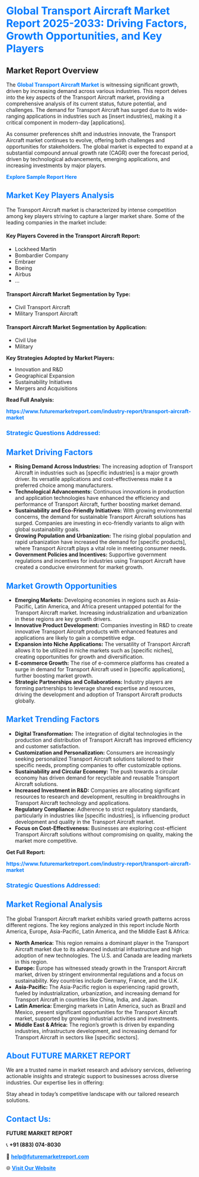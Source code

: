 <h1 style="color: #007BFF;">Global Transport Aircraft Market Report 2025-2033: Driving Factors, Growth Opportunities, and Key Players</h1>

<section id="overview">
<h2>Market Report Overview</h2>
<p>The <a href="https://www.futuremarketreport.com/industry-report/transport-aircraft-market" style="color: #007BFF; text-decoration: none;"><strong>Global Transport Aircraft Market</strong></a> is witnessing significant growth, driven by increasing demand across various industries. This report delves into the key aspects of the Transport Aircraft market, providing a comprehensive analysis of its current status, future potential, and challenges. The demand for Transport Aircraft has surged due to its wide-ranging applications in industries such as [insert industries], making it a critical component in modern-day [applications].</p>
<p>As consumer preferences shift and industries innovate, the Transport Aircraft market continues to evolve, offering both challenges and opportunities for stakeholders. The global market is expected to expand at a substantial compound annual growth rate (CAGR) over the forecast period, driven by technological advancements, emerging applications, and increasing investments by major players.</p>
</section>

<section id="overview">
<p><a href="https://www.futuremarketreport.com/request-sample/reportId=109674" style="color: #007BFF; text-decoration: none;"><strong>Explore Sample Report Here</strong></a></p>
</section>

<section id="key-players">
<h2 style="color: #007BFF;">Market Key Players Analysis</h2>
<p>The Transport Aircraft market is characterized by intense competition among key players striving to capture a larger market share. Some of the leading companies in the market include:</p>
<h4>Key Players Covered in the Transport Aircraft Report:</h4>
<ul><li>Lockheed Martin</li><li>Bombardier Company</li><li>Embraer</li><li>Boeing</li><li>Airbus</li><li>...</li></ul>
<h4>Transport Aircraft Market Segmentation by Type:</h4>
<ul><li>Civil Transport Aircraft</li><li>Military Transport Aircraft</li></ul>

<h4>Transport Aircraft Market Segmentation by Application:</h4>
<ul><li>Civil Use</li><li>Military</li></ul>
<p><strong>Key Strategies Adopted by Market Players:</strong></p>
<ul>
<li>Innovation and R&D</li>
<li>Geographical Expansion</li>
<li>Sustainability Initiatives</li>
<li>Mergers and Acquisitions</li>
</ul>
</section>

<section>
<p><strong>Read Full Analysis: </strong></p><a href="https://www.futuremarketreport.com/industry-report/transport-aircraft-market" style="color: #007BFF; text-decoration: none;"><strong>https://www.futuremarketreport.com/industry-report/transport-aircraft-market</strong></a>
<h3 style="color: #007BFF;">Strategic Questions Addressed:</h3>
</section>

<section id="driving-factors">
<h2 style="color: #007BFF;">Market Driving Factors</h2>
<ul>
<li><strong>Rising Demand Across Industries:</strong> The increasing adoption of Transport Aircraft in industries such as [specific industries] is a major growth driver. Its versatile applications and cost-effectiveness make it a preferred choice among manufacturers.</li>
<li><strong>Technological Advancements:</strong> Continuous innovations in production and application technologies have enhanced the efficiency and performance of Transport Aircraft, further boosting market demand.</li>
<li><strong>Sustainability and Eco-Friendly Initiatives:</strong> With growing environmental concerns, the demand for sustainable Transport Aircraft solutions has surged. Companies are investing in eco-friendly variants to align with global sustainability goals.</li>
<li><strong>Growing Population and Urbanization:</strong> The rising global population and rapid urbanization have increased the demand for [specific products], where Transport Aircraft plays a vital role in meeting consumer needs.</li>
<li><strong>Government Policies and Incentives:</strong> Supportive government regulations and incentives for industries using Transport Aircraft have created a conducive environment for market growth.</li>
</ul>
</section>

<section id="growth-opportunities">
<h2 style="color: #007BFF;">Market Growth Opportunities</h2>
<ul>
<li><strong>Emerging Markets:</strong> Developing economies in regions such as Asia-Pacific, Latin America, and Africa present untapped potential for the Transport Aircraft market. Increasing industrialization and urbanization in these regions are key growth drivers.</li>
<li><strong>Innovative Product Development:</strong> Companies investing in R&D to create innovative Transport Aircraft products with enhanced features and applications are likely to gain a competitive edge.</li>
<li><strong>Expansion into Niche Applications:</strong> The versatility of Transport Aircraft allows it to be utilized in niche markets such as [specific niches], creating opportunities for growth and diversification.</li>
<li><strong>E-commerce Growth:</strong> The rise of e-commerce platforms has created a surge in demand for Transport Aircraft used in [specific applications], further boosting market growth.</li>
<li><strong>Strategic Partnerships and Collaborations:</strong> Industry players are forming partnerships to leverage shared expertise and resources, driving the development and adoption of Transport Aircraft products globally.</li>
</ul>
</section>

<section id="trending-factors">
<h2 style="color: #007BFF;">Market Trending Factors</h2>
<ul>
<li><strong>Digital Transformation:</strong> The integration of digital technologies in the production and distribution of Transport Aircraft has improved efficiency and customer satisfaction.</li>
<li><strong>Customization and Personalization:</strong> Consumers are increasingly seeking personalized Transport Aircraft solutions tailored to their specific needs, prompting companies to offer customizable options.</li>
<li><strong>Sustainability and Circular Economy:</strong> The push towards a circular economy has driven demand for recyclable and reusable Transport Aircraft solutions.</li>
<li><strong>Increased Investment in R&D:</strong> Companies are allocating significant resources to research and development, resulting in breakthroughs in Transport Aircraft technology and applications.</li>
<li><strong>Regulatory Compliance:</strong> Adherence to strict regulatory standards, particularly in industries like [specific industries], is influencing product development and quality in the Transport Aircraft market.</li>
<li><strong>Focus on Cost-Effectiveness:</strong> Businesses are exploring cost-efficient Transport Aircraft solutions without compromising on quality, making the market more competitive.</li>
</ul>
</section>

<section>
<p><strong>Get Full Report: </strong></p><a href="https://www.futuremarketreport.com/industry-report/transport-aircraft-market" style="color: #007BFF; text-decoration: none;"><strong>https://www.futuremarketreport.com/industry-report/transport-aircraft-market</strong></a>
<h3 style="color: #007BFF;">Strategic Questions Addressed:</h3>
</section>


<section id="regional-analysis">
<h2 style="color: #007BFF;">Market Regional Analysis</h2>
<p>The global Transport Aircraft market exhibits varied growth patterns across different regions. The key regions analyzed in this report include North America, Europe, Asia-Pacific, Latin America, and the Middle East & Africa:</p>
<ul>
<li><strong>North America:</strong> This region remains a dominant player in the Transport Aircraft market due to its advanced industrial infrastructure and high adoption of new technologies. The U.S. and Canada are leading markets in this region.</li>
<li><strong>Europe:</strong> Europe has witnessed steady growth in the Transport Aircraft market, driven by stringent environmental regulations and a focus on sustainability. Key countries include Germany, France, and the U.K.</li>
<li><strong>Asia-Pacific:</strong> The Asia-Pacific region is experiencing rapid growth, fueled by industrialization, urbanization, and increasing demand for Transport Aircraft in countries like China, India, and Japan.</li>
<li><strong>Latin America:</strong> Emerging markets in Latin America, such as Brazil and Mexico, present significant opportunities for the Transport Aircraft market, supported by growing industrial activities and investments.</li>
<li><strong>Middle East & Africa:</strong> The region’s growth is driven by expanding industries, infrastructure development, and increasing demand for Transport Aircraft in sectors like [specific sectors].</li>
</ul>
</section>

<footer>
<h2 style="color: #007BFF;">About FUTURE MARKET REPORT</h2>
<p>We are a trusted name in market research and advisory services, delivering actionable insights and strategic support to businesses across diverse industries. Our expertise lies in offering:</p>

<p>Stay ahead in today’s competitive landscape with our tailored research solutions.</p>

<h2 style="color: #007BFF;">Contact Us:</h2>
<p><strong>FUTURE MARKET REPORT</strong></p>
<p>📞 <strong>+91 (883) 074-8030</strong></p>
<p>📧 <strong><a href="mailto:help@futuremarketreport.com" style="color: #007BFF;">help@futuremarketreport.com</a></strong></p>
<p>🌐 <strong><a href="https://www.futuremarketreport.com/" style="color: #007BFF;">Visit Our Website</a></strong></p>
</footer>
